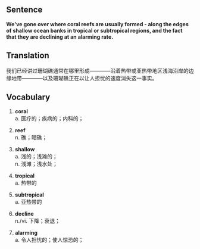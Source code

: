 ## Sentence

**We've gone over where coral reefs are usually formed - along the edges of shallow ocean banks in tropical or subtropical regions, and the fact that they are declining at an alarming rate.**

## Translation

我们已经讲过珊瑚礁通常在哪里形成————沿着热带或亚热带地区浅海沿岸的边缘地带————以及珊瑚礁正在以让人担忧的速度消失这一事实。     


## Vocabulary     

1. **coral**     
a. 医疗的；疾病的；内科的；      

2. **reef**        
n. 礁；暗礁；      

3. **shallow**        
a. 浅的；浅滩的；      
n. 浅滩；浅水处；      


4. **tropical**        
a. 热带的      


5. **subtropical**        
a. 亚热带的       


6. **decline**        
n./vi. 下降；衰退；      


7. **alarming**        
a.  令人担忧的；使人惊恐的；      

